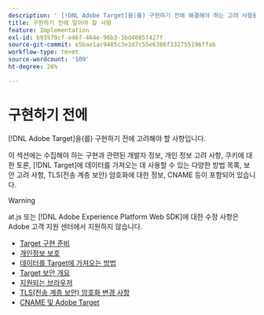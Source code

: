 ```yaml
---
description: ' [!DNL Adobe Target]을(를) 구현하기 전에 해결해야 하는 고려 사항을 알아봅니다.'
title: 구현하기 전에 알아야 할 사항
feature: Implementation
exl-id: b93579cf-e46f-464e-96b3-3bd4085f427f
source-git-commit: e5bae1ac9485c3e1d7c55e6386f332755196ffab
workflow-type: tm+mt
source-wordcount: '109'
ht-degree: 26%

---
```


# 구현하기 전에

[!DNL Adobe Target]을(를) 구현하기 전에 고려해야 할 사항입니다.

이 섹션에는 수집해야 하는 구현과 관련된 개발자 정보, 개인 정보 고려 사항, 쿠키에 대한 토론, [!DNL Target]에 데이터를 가져오는 데 사용할 수 있는 다양한 방법 목록, 보안 고려 사항, TLS(전송 계층 보안) 암호화에 대한 정보, CNAME 등이 포함되어 있습니다.

>[!WARNING]
>
>at.js 또는 [!DNL Adobe Experience Platform Web SDK]에 대한 수정 사항은 Adobe 고객 지원 센터에서 지원하지 않습니다.

- [Target 구현 준비](prepare-to-implement-target.md)
- [개인정보 보호](privacy/privacy.md)
- [데이터를 Target에 가져오는 방법](methods-to-get-data-into-target/methods-to-get-data-into-target.md)
- [Target 보안 개요](target-security-overview.md)
- [지원되는 브라우저](supported-browsers.md)
- [TLS(전송 계층 보안) 암호화 변경 사항](tls-transport-layer-security-encryption.md)
- [CNAME 및 Adobe Target](implement-cname-support-in-target.md)
